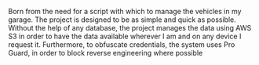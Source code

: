 Born from the need for a script with which to manage the vehicles in my garage. The project is designed to be as simple and quick as possible. Without the help of any database, the project manages the data using AWS S3 in order to have the data available wherever I am and on any device I request it. Furthermore, to obfuscate credentials, the system uses Pro Guard, in order to block reverse engineering where possible